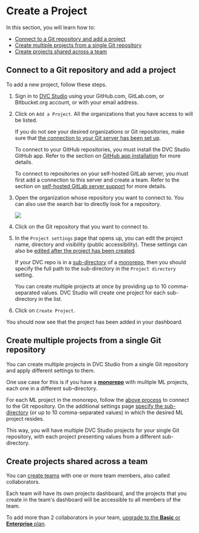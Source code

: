 # Create a Project

In this section, you will learn how to:

- [Connect to a Git repository and add a project](#connect-to-a-git-repository-and-add-a-project)
- [Create multiple projects from a single Git repository](#create-multiple-projects-from-a-single-git-repository)
- [Create projects shared across a team](#create-projects-shared-across-a-team)

## Connect to a Git repository and add a project

To add a new project, follow these steps.

1. Sign in to [DVC Studio](https://studio.iterative.ai/) using your GitHub.com,
   GitLab.com, or Bitbucket.org account, or with your email address.

2. Click on `Add a Project`. All the organizations that you have access to will
   be listed.

   <admon type="info">

   If you do not see your desired organizations or Git repositories, make sure
   that
   [the connection to your Git server has been set up](/doc/studio/user-guide/account-and-billing#git-integrations).

   To connect to your GitHub repositories, you must install the DVC Studio
   GitHub app. Refer to the section on
   [GitHub app installation](/doc/studio/user-guide/git-integrations/github-app)
   for more details.

   To connect to repositories on your self-hosted GitLab server, you must first
   add a connection to this server and create a team. Refer to the section on
   [self-hosted GitLab server support](/doc/studio/user-guide/git-integrations/custom-gitlab-server)
   for more details.

   </admon>

3. Open the organization whose repository you want to connect to. You can also
   use the search bar to directly look for a repository.

   ![](https://static.iterative.ai/img/studio/select_repo_v3.png)

4. Click on the Git repository that you want to connect to.

5. In the `Project settings` page that opens up, you can edit the project name,
   directory and visibility (public accessibility). These settings can also be
   [edited after the project has been created](/doc/studio/user-guide/experiments/configure-a-project).

   <admon type = "info">

   If your DVC repo is in a [sub-directory] of a
   [monorepo](https://en.wikipedia.org/wiki/Monorepo), then you should specify
   the full path to the sub-directory in the `Project directory` setting.

   [sub-directory]:
     /doc/command-reference/init#initializing-dvc-in-subdirectories

   </admon>

   <admon type = "tip">

   You can create multiple projects at once by providing up to 10
   comma-separated values. DVC Studio will create one project for each
   sub-directory in the list.

   </admon>

6. Click on `Create Project`.

You should now see that the project has been added in your dashboard.

## Create multiple projects from a single Git repository

You can create multiple projects in DVC Studio from a single Git repository and
apply different settings to them.

One use case for this is if you have a
**[monorepo](https://en.wikipedia.org/wiki/Monorepo)** with multiple ML
projects, each one in a different sub-directory.

For each ML project in the monorepo, follow the
[above process](#connect-to-a-git-repository-and-add-a-project) to connect to
the Git repository. On the additional settings page [specify the sub-directory]
(or up to 10 comma-separated values) in which the desired ML project resides.

This way, you will have multiple DVC Studio projects for your single Git
repository, with each project presenting values from a different sub-directory.

[specify the sub-directory]:
  /doc/studio/user-guide/experiments/configure-a-project#project-directory

## Create projects shared across a team

You can [create teams](/doc/studio/user-guide/team-collaboration) with one or
more team members, also called collaborators.

Each team will have its own projects dashboard, and the projects that you create
in the team's dashboard will be accessible to all members of the team.

To add more than 2 collaborators in your team,
[upgrade to the **Basic** or **Enterprise** plan](/doc/studio/user-guide/change-team-plan-and-size).
